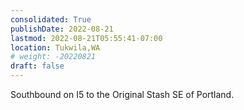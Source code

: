 ```yaml
---
consolidated: True
publishDate: 2022-08-21
lastmod: 2022-08-21T05:55:41-07:00
location: Tukwila,WA
# weight: -20220821
draft: false
---
```

Southbound on I5 to the Original Stash SE of Portland.
 